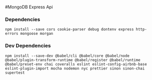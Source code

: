 #MongoDB Express Api



### Dependencies
`npm install --save
    cors
    cookie-parser
    debug
    dontenv
    express
    http-errors
    mongoose
    morgan
`


### Dev Dependencies

`
    npm install --save-dev
    @babel/cli
    @babel/core
    @babel/node
    @babel/plugin-transform-runtime
    @babel/register
    @babel/runtime
    @babel/preset-env
    chai
    coveralls
    eslint
    eslint-config-airbnb-base
    eslint-plugin-import
    mocha
    nodemon
    nyc
    prettier
    sinon
    sinon-chai
    supertest
`


